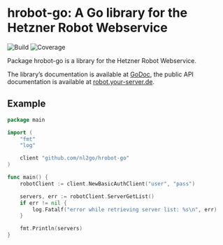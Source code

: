 # hrobot-go: A Go library for the Hetzner Robot Webservice

![Build](https://gitlab.com/newsletter2go/hrobot-go/badges/master/pipeline.svg) ![Coverage](https://gitlab.com/newsletter2go/hrobot-go/badges/master/coverage.svg)

Package hrobot-go is a library for the Hetzner Robot Webservice.

The library’s documentation is available at [GoDoc](https://godoc.org/github.com/nl2go/hrobot-go),
the public API documentation is available at [robot.your-server.de](https://robot.your-server.de/doc/webservice/en.html).

## Example

```go
package main

import (
    "fmt"
    "log"

    client "github.com/nl2go/hrobot-go"
)

func main() {
    robotClient := client.NewBasicAuthClient("user", "pass")

    servers, err := robotClient.ServerGetList()
    if err != nil {
        log.Fatalf("error while retrieving server list: %s\n", err)
    }

    fmt.Println(servers)
}
```
